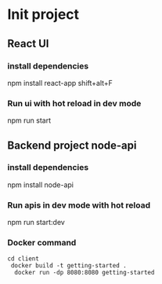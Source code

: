 # Init project

## React UI

### install dependencies

npm install react-app
shift+alt+F

### Run ui with hot reload in dev mode

npm run start

## Backend project node-api

### install dependencies

npm install node-api

### Run apis in dev mode with hot reload

npm run start:dev

### Docker command

```
cd client
 docker build -t getting-started .
  docker run -dp 8080:8080 getting-started
```
